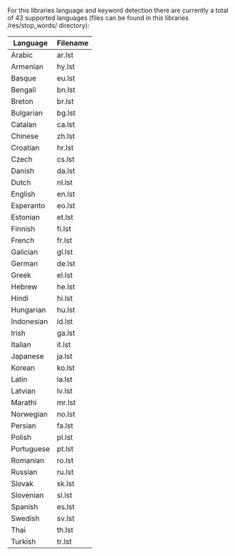 For this libraries language and keyword detection there are currently a total of 43 supported languages (files can be found in this libraries /res/stop_words/ directory):

Language | Filename
--- | ---
Arabic | ar.lst
Armenian | hy.lst
Basque | eu.lst
Bengali | bn.lst
Breton | br.lst
Bulgarian | bg.lst
Catalan | ca.lst
Chinese | zh.lst
Croatian | hr.lst
Czech | cs.lst
Danish | da.lst
Dutch | nl.lst
English | en.lst
Esperanto | eo.lst
Estonian | et.lst
Finnish | fi.lst
French | fr.lst
Galician | gl.lst
German | de.lst
Greek | el.lst
Hebrew | he.lst
Hindi | hi.lst
Hungarian | hu.lst
Indonesian | id.lst
Irish | ga.lst
Italian | it.lst
Japanese | ja.lst
Korean | ko.lst
Latin | la.lst
Latvian | lv.lst
Marathi | mr.lst
Norwegian | no.lst
Persian | fa.lst
Polish | pl.lst
Portuguese | pt.lst
Romanian | ro.lst
Russian | ru.lst
Slovak | sk.lst
Slovenian | sl.lst
Spanish | es.lst
Swedish | sv.lst
Thai | th.lst
Turkish | tr.lst